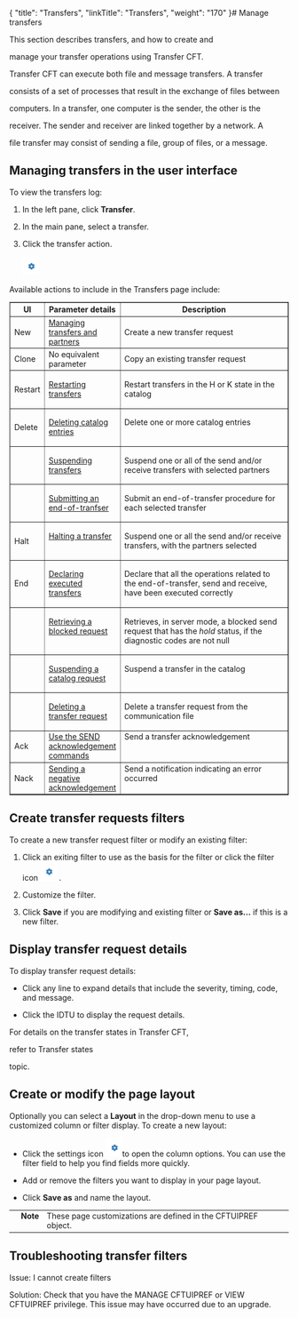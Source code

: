 {
    "title": "Transfers",
    "linkTitle": "Transfers",
    "weight": "170"
}# <span id="kanchor55"></span><span id="Managing_transfer_states__Start_here"></span>Manage transfers



This section describes transfers, and how to create and

manage your transfer operations using Transfer CFT.



Transfer CFT can execute both file and message transfers. A transfer

consists of a set of processes that result in the exchange of files between

computers. In a transfer, one computer is the sender, the other is the

receiver. The sender and receiver are linked together by a network. A

file transfer may consist of sending a file, group of files, or a message.



## Managing transfers in the user interface



To view the transfers log:



1.  In the left pane, click **Transfer**.

2.  In the main pane, select a transfer.

3.  Click the transfer action.   

    

    ![](settings_icon.png)



Available actions to include in the Transfers page include:



<table border="1" cellspacing="0" width="90%" wrapperparagraphselector="P">
   <col/>
   <col/>
   <col/>
   <thead>
      <tr>
         <th>UI</th>
         <th>Parameter details</th>
         <th>Description</th>
      </tr>
   </thead>
      <tr>
         <td>New         </td>
         <td><a href="../../../../concepts">Managing transfers and partners</a>
         </td>
         <td>Create a new transfer request         </td>
      </tr>
      <tr>
         <td>Clone         </td>
         <td>No equivalent parameter         </td>
         <td>Copy an existing transfer request         </td>
      </tr>
      <tr>
         <td>Restart         </td>
         <td colspan="1" rowspan="1" valign="top" width="25%">
            <p><a href="../../../about_cftutil/managing_transfer_states/start_command">Restarting 
 transfers</a>
</p>
         </td>
         <td colspan="1" rowspan="1" valign="top" width="75%">
            <p>Restart transfers in the H or K state in the catalog </p>
         </td>
      </tr>
      <tr>
         <td>Delete         </td>
         <td valign="top" width="25%">
            <p><a href="../../../../admin_intro/admin_commands_intro/delete_command">Deleting 
 catalog entries</a>
</p>
         </td>
         <td valign="top" width="75%">
            <p>Delete one or more catalog entries</p>
         </td>
      </tr>
      <tr>
         <td>          </td>
         <td valign="top" width="25%">
            <p><a href="../../../about_cftutil/managing_transfer_states/keep_command">Suspending 
 transfers</a>
</p>
         </td>
         <td valign="top" width="75%">
            <p>Suspend one or all of the send and/or receive transfers 
 with selected partners</p>
         </td>
      </tr>
      <tr>
         <td>          </td>
         <td valign="top" width="25%">
            <p><a href="../../../about_cftutil/managing_transfer_states/submit_command">Submitting 
 an end-of-tranfser</a>
</p>
         </td>
         <td valign="top" width="75%">
            <p>Submit an end-of-transfer procedure for each selected 
 transfer</p>
         </td>
      </tr>
      <tr>
         <td>Halt         </td>
         <td colspan="1" rowspan="1" valign="top" width="25%">
            <p><a href="../../../about_cftutil/managing_transfer_states/halt_command">Halting 
 a transfer</a>
</p>
         </td>
         <td colspan="1" rowspan="1" valign="top" width="75%">
            <p>Suspend one or all the send and/or receive transfers, 
 with the partners selected</p>
         </td>
      </tr>
      <tr>
         <td>End         </td>
         <td valign="top" width="25%">
            <p><a href="../../../about_cftutil/managing_transfer_states/end_command">Declaring 
 executed transfers</a>
</p>
         </td>
         <td valign="top" width="75%">
            <p>Declare that all the operations related to the end-of-transfer, 
 send and receive, have been executed correctly</p>
         </td>
      </tr>
      <tr>
         <td>          </td>
         <td colspan="1" rowspan="1" valign="top" width="25%">
            <p><a href="../../../about_cftutil/managing_transfer_states/resume_command">Retrieving 
 a blocked request</a>
</p>
         </td>
         <td colspan="1" rowspan="1" valign="top" width="75%">
            <p>Retrieves, in server mode, a blocked send request that 
 has the <i>hold</i> status, if the diagnostic codes are not null</p>
         </td>
      </tr>
      <tr>
         <td>          </td>
         <td colspan="1" rowspan="1" valign="top" width="25%">
            <p><a href="../../../about_cftutil/managing_transfer_states/kstate_command">Suspending 
 a catalog request</a>
</p>
         </td>
         <td colspan="1" rowspan="1" valign="top" width="75%">
            <p>Suspend a transfer in the catalog</p>
         </td>
      </tr>
      <tr>
         <td>          </td>
         <td colspan="1" rowspan="1" valign="top" width="25%">
            <p><a href="../../../about_cftutil/managing_transfer_states/clearcmd_command">Deleting 
 a transfer request</a>
</p>
         </td>
         <td colspan="1" rowspan="1" valign="top" width="75%">
            <p>Delete a transfer request from the communication file</p>
         </td>
      </tr>
      <tr>
         <td>Ack          </td>
         <td valign="top" width="25%"><a href="../../../../concepts/using_the_send_command/sending_replies">Use the SEND acknowledgement commands  </a>
         </td>
         <td valign="top" width="75%">Send a transfer acknowledgement         </td>
      </tr>
      <tr>
         <td>Nack         </td>
         <td valign="top" width="25%"><a href="../../../../concepts/using_the_send_command/transfers_neg_ack_pesit">Sending a negative acknowledgement </a>
         </td>
         <td valign="top" width="75%">Send a notification indicating an error occurred         </td>
      </tr>
</table>



## Create transfer requests filters



To create a new transfer request filter or modify an existing filter:



1.  Click an exiting filter to use as the basis for the filter or click the filter icon ![](settings_icon.png) .

2.  Customize the filter.

3.  Click **Save** if you are modifying and existing filter or **Save as...** if this is a new filter.



## Display transfer request details



To display transfer request details:



-   Click any line to expand details that include the severity, timing, code, and message.

-   Click the IDTU to display the request details.



For details on the transfer states in Transfer CFT,

refer to Transfer states

topic.



## Create or modify the page layout



Optionally you can select a **Layout** in the drop-down menu to use a customized column or filter display. To create a new layout:



-   Click the settings icon ![](settings_icon.png)to open the column options. You can use the filter field to help you find fields more quickly.

-   Add or remove the filters you want to display in your page layout.

-   Click **Save as** and name the layout.



<table cellpadding="0" cellspacing="0">
   <col/>
   <col/>
   <col/>
      <tr>
         <td valign="top">         </td>
         <td valign="top"><span><b>Note</b></span>
         </td>
         <td data-mc-autonum="&lt;b&gt;Note&lt;/b&gt;" valign="top">These page customizations are defined in the CFTUIPREF object.           </td>
      </tr>
</table>



## Troubleshooting transfer filters



Issue: I cannot create filters



Solution: Check that you have the MANAGE CFTUIPREF or VIEW CFTUIPREF privilege. This issue may have occurred due to an upgrade.

